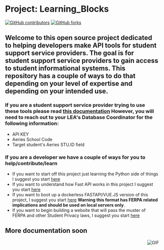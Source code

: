 # Project: Learning_Blocks

[![GitHub contributors](https://img.shields.io/github/contributors/code4sac/learning-blocks)](https://github.com/code4sac/learning-blocks/graphs/contributors)
[![GitHub forks](https://img.shields.io/github/forks/code4sac/learning-blocks)](https://github.com/code4sac/learning-blocks/network/members)

## Welcome to this open source project dedicated to helping developers make API tools for student support service providers. The goal is for student support service providers to gain access to student informational systems. This repository has a couple of ways to do that depending on your level of expertise and depending on your intended use.

### If you are a student support service provider trying to use these tools please read [this documentation](https://github.com/code4sac/learning-blocks/blob/main/Documentation%20Directory/SSSP_Read_Me.md) However, you will need to reach out to your LEA's Database Coordinator for the following information:

- API KEY
- Aeries School Code
- Target student's Aeries STU.ID field

### If you are a developer we have a couple of ways for you to help/contribute/learn

- If you want to start off this project just learning the Python side of things I suggest you
  start [here](https://github.com/code4sac/learning-blocks/blob/main/Documentation%20Directory/Individual_scripts.md)
- If you want to understand how Fast API works in this project I suggest you
  start [here](https://github.com/code4sac/learning-blocks/blob/main/Documentation%20Directory/FastAPI_setup.md)
- If you want to boot up a dockerless FASTAPI/VUE.JS version of this project, I suggest you
  start [here](https://github.com/code4sac/learning-blocks/tree/main/Learning-Blocks-No-Docker-Version) <strong>Warning
  this format has FERPA related implications and should be used on local servers only</strong>.
- If you want to begin building a website that will pass the muster of FERPA and other Student Privacy laws, I suggest
  you start [here](https://github.com/code4sac/learning-blocks/tree/main/Learning-Blocks-Docker-Version)

## More documentation soon

<img align="right" alt="GIF" src="https://i.pinimg.com/originals/e4/26/70/e426702edf874b181aced1e2fa5c6cde.gif" />
